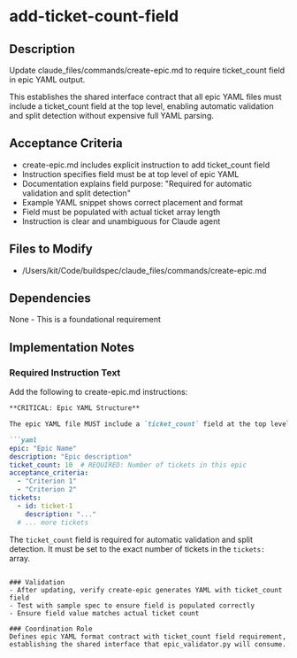 # add-ticket-count-field

## Description
Update claude_files/commands/create-epic.md to require ticket_count field in epic YAML output.

This establishes the shared interface contract that all epic YAML files must include a ticket_count field at the top level, enabling automatic validation and split detection without expensive full YAML parsing.

## Acceptance Criteria
- create-epic.md includes explicit instruction to add ticket_count field
- Instruction specifies field must be at top level of epic YAML
- Documentation explains field purpose: "Required for automatic validation and split detection"
- Example YAML snippet shows correct placement and format
- Field must be populated with actual ticket array length
- Instruction is clear and unambiguous for Claude agent

## Files to Modify
- /Users/kit/Code/buildspec/claude_files/commands/create-epic.md

## Dependencies
None - This is a foundational requirement

## Implementation Notes

### Required Instruction Text

Add the following to create-epic.md instructions:

```markdown
**CRITICAL: Epic YAML Structure**

The epic YAML file MUST include a `ticket_count` field at the top level:

```yaml
epic: "Epic Name"
description: "Epic description"
ticket_count: 10  # REQUIRED: Number of tickets in this epic
acceptance_criteria:
  - "Criterion 1"
  - "Criterion 2"
tickets:
  - id: ticket-1
    description: "..."
  # ... more tickets
```

The `ticket_count` field is required for automatic validation and split detection. It must be set to the exact number of tickets in the `tickets:` array.
```

### Validation
- After updating, verify create-epic generates YAML with ticket_count field
- Test with sample spec to ensure field is populated correctly
- Ensure field value matches actual ticket count

### Coordination Role
Defines epic YAML format contract with ticket_count field requirement, establishing the shared interface that epic_validator.py will consume.
